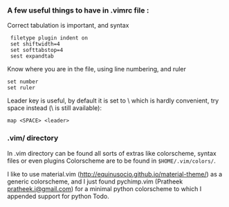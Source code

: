### A few useful things to have in .vimrc file :

Correct tabulation is important, and syntax 
```
 filetype plugin indent on
 set shiftwidth=4
 set softtabstop=4
 sest expandtab
 ``` 
 
 Know where you are in the file, using line numbering, and ruler
 ```
 set number
 set ruler
 ```
 
 Leader key is useful, by default it is set to \ which is hardly convenient, try space instead (\ is still available):
 ```
 map <SPACE> <leader>
 ```

### .vim/ directory
In .vim directory can be found all sorts of extras like colorscheme, syntax files or even plugins
Colorscheme are to be found in `$HOME/.vim/colors/`.

I like to use material.vim (http://equinusocio.github.io/material-theme/) as a generic colorscheme, and I just found pychimp.vim (Pratheek <pratheek.i@gmail.com>) for a minimal python colorscheme to which I appended support for python Todo.
